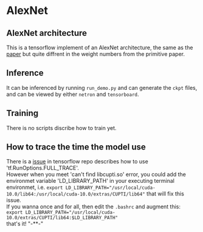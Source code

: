 # AlexNet

## AlexNet architecture
This is a tensorflow implement of an AlexNet architecture, the same as the [paper](https://papers.nips.cc/paper/4824-imagenet-classification-with-deep-convolutional-neural-networks.pdf) but quite diffrent in the weight numbers from the primitive paper.
## Inference
It can be inferenced by running `run_demo.py` and can generate the `ckpt`
files, and can be viewed by either `netron` and `tensorboard`.
## Training  
There is no scripts discribe how to train yet. 
## How to trace the time the model use 
There is a [issue](https://github.com/tensorflow/tensorflow/issues/1824) in tensorflow repo describes how to use 'tf.RunOptions.FULL_TRACE'.  
However when you meet 'can't find libcupti.so' error, you could add the environmet variable 'LD_LIBRARY_PATH' in your executing terminal environmet, i.e. `export LD_LIBRARY_PATH="/usr/local/cuda-10.0/lib64:/usr/local/cuda-10.0/extras/CUPTI/lib64"` that will fix this issue.  
If you wanna once and for all, then edit the `.bashrc` and augment this:
`export LD_LIBRARY_PATH="/usr/local/cuda-10.0/extras/CUPTI/lib64:$LD_LIBRARY_PATH"`    
that's it! "-**-"
